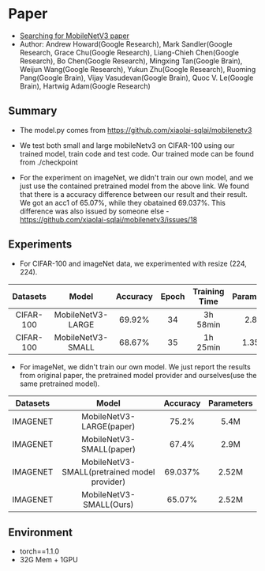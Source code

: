 # Paper
- [Searching for MobileNetV3 paper](https://arxiv.org/abs/1905.02244)
- Author: Andrew Howard(Google Research), Mark Sandler(Google Research, Grace Chu(Google Research), Liang-Chieh Chen(Google Research), Bo Chen(Google Research), Mingxing Tan(Google Brain), Weijun Wang(Google Research), Yukun Zhu(Google Research), Ruoming Pang(Google Brain), Vijay Vasudevan(Google Brain), Quoc V. Le(Google Brain), Hartwig Adam(Google Research)

## Summary

- The model.py comes from https://github.com/xiaolai-sqlai/mobilenetv3 

- We test both small and large mobileNetv3 on CIFAR-100 using our trained model, train code and test code. Our trained mode can be found from ./checkpoint

- For the experiment on imageNet, we didn't train our own model, and we just use the contained pretrained model from the above link. We found that there is a accuracy difference between our result and their result. We got an acc1 of 65.07%, while they obatained 69.037%. This difference was also issued by someone else - https://github.com/xiaolai-sqlai/mobilenetv3/issues/18


## Experiments
- For CIFAR-100 and imageNet data, we experimented with resize (224, 224).

| Datasets | Model | Accuracy | Epoch | Training Time | Parameters |
| :---: | :---: | :---: | :---: | :---: | :---: |
| CIFAR-100 | MobileNetV3-LARGE | 69.92% | 34 | 3h 58min | 2.8M|
| CIFAR-100 | MobileNetV3-SMALL | 68.67% | 35 | 1h 25min | 1.35M|

- For imageNet, we didn't train our own model. We just report the results from original paper, the pretrained model provider and ourselves(use the same pretrained model). 

| Datasets | Model | Accuracy | Parameters |
| :---: | :---: | :---: | :---: |
| IMAGENET | MobileNetV3-LARGE(paper)| 75.2% | 5.4M | 
| IMAGENET | MobileNetV3-SMALL(paper)| 67.4%| 2.9M | 
| IMAGENET | MobileNetV3-SMALL(pretrained model provider)| 69.037% | 2.52M | 
| IMAGENET | MobileNetV3-SMALL(Ours) | 65.07% | 2.52M | 
## Environment
- torch==1.1.0
- 32G Mem + 1GPU

